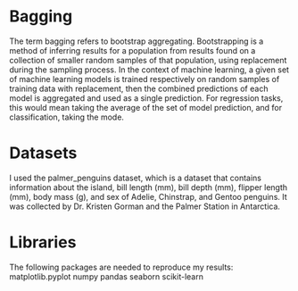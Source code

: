 # Bagging

The term bagging refers to bootstrap aggregating. Bootstrapping is a method of inferring results for a population from results found on a collection of smaller random samples of that population, using replacement during the sampling process. In the context of machine learning, a given set of machine learning models is trained respectively on random samples of training data with replacement, then the combined predictions of each model is aggregated and used as a single prediction. For regression tasks, this would mean taking the average of the set of model prediction, and for classification, taking the mode.

# Datasets

I used the palmer_penguins dataset, which is a dataset that contains information about the island, bill length (mm), bill depth (mm), flipper length (mm), body mass (g), and sex of Adelie, Chinstrap, and Gentoo penguins. It was collected by Dr. Kristen Gorman and the Palmer Station in Antarctica.

# Libraries

The following packages are needed to reproduce my results:
matplotlib.pyplot
numpy
pandas
seaborn
scikit-learn